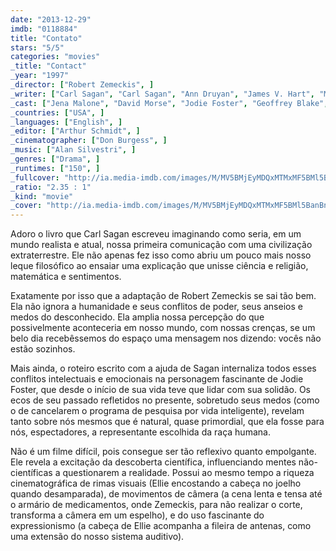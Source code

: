 ```yaml
---
date: "2013-12-29"
imdb: "0118884"
title: "Contato"
stars: "5/5"
categories: "movies"
_title: "Contact"
_year: "1997"
_director: ["Robert Zemeckis", ]
_writer: ["Carl Sagan", "Carl Sagan", "Ann Druyan", "James V. Hart", "Michael Goldenberg", ]
_cast: ["Jena Malone", "David Morse", "Jodie Foster", "Geoffrey Blake", "William Fichtner", "Sami Chester", "Timothy McNeil", "Laura Elena Surillo", "Matthew McConaughey", ]
_countries: ["USA", ]
_languages: ["English", ]
_editor: ["Arthur Schmidt", ]
_cinematographer: ["Don Burgess", ]
_music: ["Alan Silvestri", ]
_genres: ["Drama", ]
_runtimes: ["150", ]
_fullcover: "http://ia.media-imdb.com/images/M/MV5BMjEyMDQxMTMxMF5BMl5BanBnXkFtZTcwNTU0ODcyMg@@.jpg"
_ratio: "2.35 : 1"
_kind: "movie"
_cover: "http://ia.media-imdb.com/images/M/MV5BMjEyMDQxMTMxMF5BMl5BanBnXkFtZTcwNTU0ODcyMg@@._V1._SX94_SY140_.jpg"
---
```

Adoro o livro que Carl Sagan escreveu imaginando como seria, em um mundo realista e atual, nossa primeira comunicação com uma civilização extraterrestre. Ele não apenas fez isso como abriu um pouco mais nosso leque filosófico ao ensaiar uma explicação que unisse ciência e religião, matemática e sentimentos.

Exatamente por isso que a adaptação de Robert Zemeckis se sai tão bem. Ela não ignora a humanidade e seus conflitos de poder, seus anseios e medos do desconhecido. Ela amplia nossa percepção do que possivelmente aconteceria em nosso mundo, com nossas crenças, se um belo dia recebêssemos do espaço uma mensagem nos dizendo: vocês não estão sozinhos.

Mais ainda, o roteiro escrito com a ajuda de Sagan internaliza todos esses conflitos intelectuais e emocionais na personagem fascinante de Jodie Foster, que desde o início de sua vida teve que lidar com sua solidão. Os ecos de seu passado refletidos no presente, sobretudo seus medos (como o de cancelarem o programa de pesquisa por vida inteligente), revelam tanto sobre nós mesmos que é natural, quase primordial, que ela fosse para nós, espectadores, a representante escolhida da raça humana.

Não é um filme difícil, pois consegue ser tão reflexivo quanto empolgante. Ele revela a excitação da descoberta científica, influenciando mentes não-científicas a questionarem a realidade. Possui ao mesmo tempo a riqueza cinematográfica de rimas visuais (Ellie encostando a cabeça no joelho quando desamparada), de movimentos de câmera (a cena lenta e tensa até o armário de medicamentos, onde Zemeckis, para não realizar o corte, transforma a câmera em um espelho), e do uso fascinante do expressionismo (a cabeça de Ellie acompanha a fileira de antenas, como uma extensão do nosso sistema auditivo).
